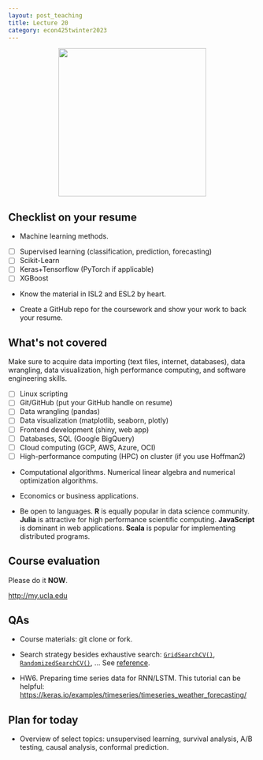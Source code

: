 ```yaml
---
layout: post_teaching
title: Lecture 20
category: econ425twinter2023
---
```


<p align="center">
<img src="https://ucla-biostat-203b.github.io/2023winter/slides/12-dbplyr/data-scientist-datacamp.jpg" width=300>
</p>

## Checklist on your resume

* Machine learning methods. 

- [ ] Supervised learning (classification, prediction, forecasting)  
- [ ] Scikit-Learn
- [ ] Keras+Tensorflow (PyTorch if applicable)
- [ ] XGBoost  

* Know the material in ISL2 and ESL2 by heart. 

* Create a GitHub repo for the coursework and show your work to back your resume.     

## What's not covered

Make sure to acquire data importing (text files, internet, databases), data wrangling, data visualization, high performance computing, and software engineering skills.

- [ ] Linux scripting  
- [ ] Git/GitHub (put your GitHub handle on resume)  
- [ ] Data wrangling (pandas)   
- [ ] Data visualization (matplotlib, seaborn, plotly)  
- [ ] Frontend development (shiny, web app)  
- [ ] Databases, SQL (Google BigQuery)  
- [ ] Cloud computing (GCP, AWS, Azure, OCI)  
- [ ] High-performance computing (HPC) on cluster (if you use Hoffman2)  

- Computational algorithms. Numerical linear algebra and numerical optimization algorithms. 

- Economics or business applications.

- Be open to languages. **R** is equally popular in data science community. **Julia** is attractive for high performance scientific computing. **JavaScript** is dominant in web applications. **Scala** is popular for implementing distributed programs. 

## Course evaluation

Please do it **NOW**. 

<http://my.ucla.edu>

## QAs

* Course materials: git clone or fork.

* Search strategy besides exhaustive search: [`GridSearchCV()`](https://scikit-learn.org/stable/modules/generated/sklearn.model_selection.GridSearchCV.html#sklearn.model_selection.GridSearchCV), [`RandomizedSearchCV()`](https://scikit-learn.org/stable/modules/generated/sklearn.model_selection.RandomizedSearchCV.html#sklearn.model_selection.RandomizedSearchCV), ... See [reference](https://scikit-learn.org/stable/modules/classes.html#hyper-parameter-optimizers).

* HW6. Preparing time series data for RNN/LSTM. This tutorial can be helpful: <https://keras.io/examples/timeseries/timeseries_weather_forecasting/>

## Plan for today

* Overview of select topics: unsupervised learning, survival analysis, A/B testing, causal analysis, conformal prediction.
